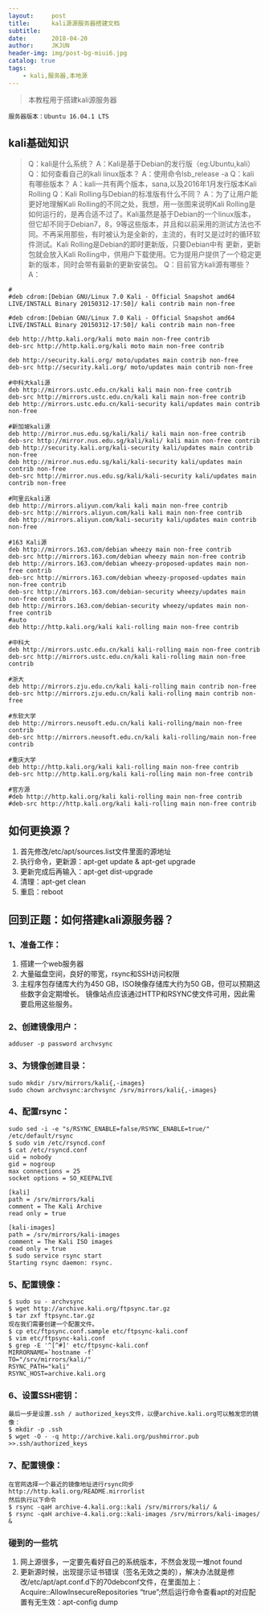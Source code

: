 ```yaml
---
layout:     post
title:      kali源源服务器搭建文档
subtitle:   
date:       2018-04-20
author:     JKJUN
header-img: img/post-bg-miui6.jpg
catalog: true
tags:
    - kali,服务器,本地源
---
```


> 本教程用于搭建kali源服务器
``` 
服务器版本：Ubuntu 16.04.1 LTS
```
## kali基础知识
> Q：kali是什么系统？
> A：Kali是基于Debian的发行版（eg:Ubuntu,kali）
> Q：如何查看自己的kali linux版本？
> A：使用命令lsb_release -a
> Q：kali 有哪些版本？
> A：kali一共有两个版本，sana,以及2016年1月发行版本Kali Rolling
> Q：Kali Rolling与Debian的标准版有什么不同？
> A：为了让用户能更好地理解Kali Rolling的不同之处，我想，用一张图来说明Kali Rolling是如何运行的，是再合适不过了。Kali虽然是基于Debian的一个linux版本，但它却不同于Debian7，8，9等这些版本，并且和以前采用的测试方法也不同。不再采用那些，有时被认为是全新的，主流的，有时又是过时的循环软件测试。Kali Rolling是Debian的即时更新版，只要Debian中有
更新，更新包就会放入Kali Rolling中，供用户下载使用。它为提用户提供了一个稳定更新的版本，同时会带有最新的更新安装包。
>Q：目前官方kali源有哪些？
>A：
```
# 
#deb cdrom:[Debian GNU/Linux 7.0 Kali - Official Snapshot amd64 LIVE/INSTALL Binary 20150312-17:50]/ kali contrib main non-free

#deb cdrom:[Debian GNU/Linux 7.0 Kali - Official Snapshot amd64 LIVE/INSTALL Binary 20150312-17:50]/ kali contrib main non-free

deb http://http.kali.org/kali moto main non-free contrib 
deb-src http://http.kali.org/kali moto main non-free contrib

deb http://security.kali.org/ moto/updates main contrib non-free 
deb-src http://security.kali.org/ moto/updates main contrib non-free

#中科大kali源 
deb http://mirrors.ustc.edu.cn/kali kali main non-free contrib 
deb-src http://mirrors.ustc.edu.cn/kali kali main non-free contrib 
deb http://mirrors.ustc.edu.cn/kali-security kali/updates main contrib non-free

#新加坡kali源 
deb http://mirror.nus.edu.sg/kali/kali/ kali main non-free contrib 
deb-src http://mirror.nus.edu.sg/kali/kali/ kali main non-free contrib 
deb http://security.kali.org/kali-security kali/updates main contrib non-free 
deb http://mirror.nus.edu.sg/kali/kali-security kali/updates main contrib non-free 
deb-src http://mirror.nus.edu.sg/kali/kali-security kali/updates main contrib non-free

#阿里云kali源 
deb http://mirrors.aliyun.com/kali kali main non-free contrib 
deb-src http://mirrors.aliyun.com/kali kali main non-free contrib 
deb http://mirrors.aliyun.com/kali-security kali/updates main contrib non-free

#163 Kali源 
deb http://mirrors.163.com/debian wheezy main non-free contrib 
deb-src http://mirrors.163.com/debian wheezy main non-free contrib 
deb http://mirrors.163.com/debian wheezy-proposed-updates main non-free contrib 
deb-src http://mirrors.163.com/debian wheezy-proposed-updates main non-free contrib 
deb-src http://mirrors.163.com/debian-security wheezy/updates main non-free contrib 
deb http://mirrors.163.com/debian-security wheezy/updates main non-free contrib 
#auto 
deb http://http.kali.org/kali kali-rolling main non-free contrib

#中科大 
deb http://mirrors.ustc.edu.cn/kali kali-rolling main non-free contrib 
deb-src http://mirrors.ustc.edu.cn/kali kali-rolling main non-free contrib

#浙大 
deb http://mirrors.zju.edu.cn/kali kali-rolling main contrib non-free 
deb-src http://mirrors.zju.edu.cn/kali kali-rolling main contrib non-free

#东软大学 
deb http://mirrors.neusoft.edu.cn/kali kali-rolling/main non-free contrib 
deb-src http://mirrors.neusoft.edu.cn/kali kali-rolling/main non-free contrib

#重庆大学 
deb http://http.kali.org/kali kali-rolling main non-free contrib 
deb-src http://http.kali.org/kali kali-rolling main non-free contrib

#官方源 
#deb http://http.kali.org/kali kali-rolling main non-free contrib 
#deb-src http://http.kali.org/kali kali-rolling main non-free contrib
```
## 如何更换源？
1. 首先修改/etc/apt/sources.list文件里面的源地址
2. 执行命令，更新源：apt-get update & apt-get upgrade
3. 更新完成后再输入：apt-get dist-upgrade
4. 清理：apt-get clean
5. 重启：reboot
## 回到正题：如何搭建kali源服务器？
### 1、准备工作：
1. 搭建一个web服务器
2. 大量磁盘空间，良好的带宽，rsync和SSH访问权限
3. 主程序包存储库大约为450 GB，ISO映像存储库大约为50 GB，但可以预期这些数字会定期增长。 镜像站点应该通过HTTP和RSYNC使文件可用，因此需要启用这些服务。
### 2、创建镜像用户：
```
adduser -p password archvsync
```
### 3、为镜像创建目录：
```
sudo mkdir /srv/mirrors/kali{,-images}
sudo chown archvsync:archvsync /srv/mirrors/kali{,-images}
```
### 4、配置rsync：
```
sudo sed -i -e "s/RSYNC_ENABLE=false/RSYNC_ENABLE=true/" /etc/default/rsync
$ sudo vim /etc/rsyncd.conf
$ cat /etc/rsyncd.conf
uid = nobody
gid = nogroup
max connections = 25
socket options = SO_KEEPALIVE

[kali]
path = /srv/mirrors/kali
comment = The Kali Archive
read only = true

[kali-images]
path = /srv/mirrors/kali-images
comment = The Kali ISO images
read only = true
$ sudo service rsync start
Starting rsync daemon: rsync.
```
### 5、配置镜像：
```
$ sudo su - archvsync
$ wget http://archive.kali.org/ftpsync.tar.gz
$ tar zxf ftpsync.tar.gz
现在我们需要创建一个配置文件。
$ cp etc/ftpsync.conf.sample etc/ftpsync-kali.conf
$ vim etc/ftpsync-kali.conf
$ grep -E '^[^#]' etc/ftpsync-kali.conf
MIRRORNAME=`hostname -f`
TO="/srv/mirrors/kali/"
RSYNC_PATH="kali"
RSYNC_HOST=archive.kali.org
```
### 6、设置SSH密钥：
```
最后一步是设置.ssh / authorized_keys文件，以便archive.kali.org可以触发您的镜像：
$ mkdir -p .ssh
$ wget -O - -q http://archive.kali.org/pushmirror.pub >>.ssh/authorized_keys
```
### 7、配置镜像：
```
在官网选择一个最近的镜像地址进行rsync同步
http://http.kali.org/README.mirrorlist
然后执行以下命令
$ rsync -qaH archive-4.kali.org::kali /srv/mirrors/kali/ &
$ rsync -qaH archive-4.kali.org::kali-images /srv/mirrors/kali-images/ &
```

### 碰到的一些坑
1. 网上源很多，一定要先看好自己的系统版本，不然会发现一堆not found
2. 更新源时候，出现提示证书错误（签名无效之类的），解决办法就是修改/etc/apt/apt.conf.d下的70debconf文件，在里面加上：Acquire::AllowInsecureRepositories “true”;然后运行命令查看apt的对应配置有无生效：apt-config dump